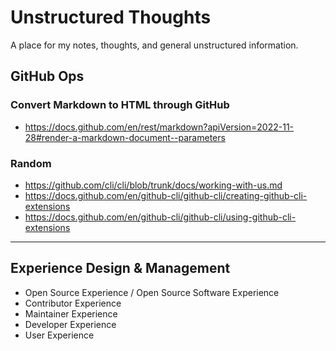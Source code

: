 # Unstructured Thoughts

A place for my notes, thoughts, and general unstructured information.


## GitHub Ops

### Convert Markdown to HTML through GitHub
- https://docs.github.com/en/rest/markdown?apiVersion=2022-11-28#render-a-markdown-document--parameters

### Random
- https://github.com/cli/cli/blob/trunk/docs/working-with-us.md
- https://docs.github.com/en/github-cli/github-cli/creating-github-cli-extensions
- https://docs.github.com/en/github-cli/github-cli/using-github-cli-extensions

---

## Experience Design & Management

- Open Source Experience / Open Source Software Experience
- Contributor Experience
- Maintainer Experience
- Developer Experience
- User Experience

